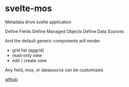 
# svelte-mos

Metadata drive svelte application

Define Fields
Define Managed Objects
Define Data Sources

And the default generic components will render
- grid list (aggrid)
- read-only view
- edit / create view

Any field, mos, or datasource can be customized.

[github](https://github.com/r7lemieux/svelte-mos)